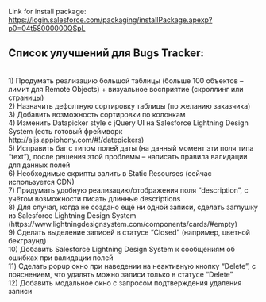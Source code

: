 Link for install package:	https://login.salesforce.com/packaging/installPackage.apexp?p0=04t58000000QSpL

<h2>Список улучшений для Bugs Tracker:</h2><br>
1)	Продумать реализацию большой таблицы (больше 100 объектов – лимит для Remote Objects) + визуальное восприятие (скроллинг или страницы)<br>
2)	Назначить дефолтную сортировку таблицы (по желанию заказчика)<br>
3)	Добавить возможность сортировки по колонкам<br>
4)	Изменить Datapicker style с jQuery UI на Salesforce Lightning Design System (есть готовый фреймворк http://aljs.appiphony.com/#!/datepickers) <br>
5)	Исправить баг с типом полей даты (на данный момент эти поля типа “text”), после решения этой проблемы – написать правила валидации для данных полей<br>
6)	Необходимые скрипты залить в Static Resourses (сейчас используется CDN)<br>
7)	Придумать удобную реализацию/отображения поля “description”, с учётом возможности писать длинные descriptions<br>
8)	Для случая, когда не создано ещё ни одной записи, сделать заглушку из  Salesforce Lightning Design System (https://www.lightningdesignsystem.com/components/cards/#empty)<br>
9)	Сделать выделение записей в статусе “Closed” (например, цветной бекграунд)<br>
10)	Добавить Salesforce Lightning Design System к сообщениям об ошибках при валидации полей<br>
11)	Сделать popup окно при наведении на неактивную кнопку “Delete”, с пояснением, что удалять можно записи только в статусе “Delete”<br>
12)	Добавить модальное окно с запросом подтверждения удаления записи
